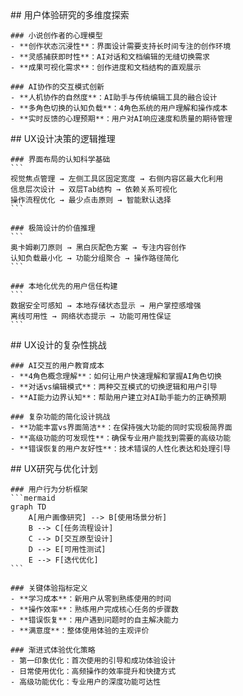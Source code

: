 <thought>
  <exploration>
    ## 用户体验研究的多维度探索
    
    ### 小说创作者的心理模型
    - **创作状态沉浸性**：界面设计需要支持长时间专注的创作环境
    - **灵感捕获即时性**：AI对话和文档编辑的无缝切换需求
    - **成果可视化需求**：创作进度和文档结构的直观展示
    
    ### AI协作的交互模式创新
    - **人机协作的自然度**：AI助手与传统编辑工具的融合设计
    - **多角色切换的认知负载**：4角色系统的用户理解和操作成本
    - **实时反馈的心理预期**：用户对AI响应速度和质量的期待管理
  </exploration>
  
  <reasoning>
    ## UX设计决策的逻辑推理
    
    ### 界面布局的认知科学基础
    ```
    视觉焦点管理 → 左侧工具区固定宽度 → 右侧内容区最大化利用
    信息层次设计 → 双层Tab结构 → 依赖关系可视化
    操作流程优化 → 最少点击原则 → 智能默认选择
    ```
    
    ### 极简设计的价值推理
    ```
    奥卡姆剃刀原则 → 黑白灰配色方案 → 专注内容创作
    认知负载最小化 → 功能分组聚合 → 操作路径简化
    ```
    
    ### 本地化优先的用户信任构建
    ```
    数据安全可感知 → 本地存储状态显示 → 用户掌控感增强
    离线可用性 → 网络状态提示 → 功能可用性保证
    ```
  </reasoning>
  
  <challenge>
    ## UX设计的复杂性挑战
    
    ### AI交互的用户教育成本
    - **4角色概念理解**：如何让用户快速理解和掌握AI角色切换
    - **对话vs编辑模式**：两种交互模式的切换逻辑和用户引导
    - **AI能力边界认知**：帮助用户建立对AI助手能力的正确预期
    
    ### 复杂功能的简化设计挑战
    - **功能丰富vs界面简洁**：在保持强大功能的同时实现极简界面
    - **高级功能的可发现性**：确保专业用户能找到需要的高级功能
    - **错误恢复的用户友好性**：技术错误的人性化表达和处理引导
  </challenge>
  
  <plan>
    ## UX研究与优化计划
    
    ### 用户行为分析框架
    ```mermaid
    graph TD
        A[用户画像研究] --> B[使用场景分析]
        B --> C[任务流程设计]
        C --> D[交互原型设计]
        D --> E[可用性测试]
        E --> F[迭代优化]
    ```
    
    ### 关键体验指标定义
    - **学习成本**：新用户从零到熟练使用的时间
    - **操作效率**：熟练用户完成核心任务的步骤数
    - **错误恢复**：用户遇到问题时的自主解决能力
    - **满意度**：整体使用体验的主观评价
    
    ### 渐进式体验优化策略
    - 第一印象优化：首次使用的引导和成功体验设计
    - 日常使用优化：高频操作的效率提升和快捷方式
    - 高级功能优化：专业用户的深度功能可达性
  </plan>
</thought>